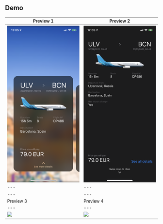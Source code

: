 ## Demo

Preview 1 | Preview 2 
--- | ---
![](https://github.com/bul-nick-al/KiwiSuggestions/blob/main/preview/1.png) | ![](https://github.com/bul-nick-al/KiwiSuggestions/blob/main/preview/2.png)
--- | ---
--- | ---
Preview 3 | Preview 4
--- | ---
![](https://github.com/bul-nick-al/KiwiSuggestions/blob/main/preview/3.gif) |![](https://github.com/bul-nick-al/KiwiSuggestions/blob/main/preview/4.gif) 
